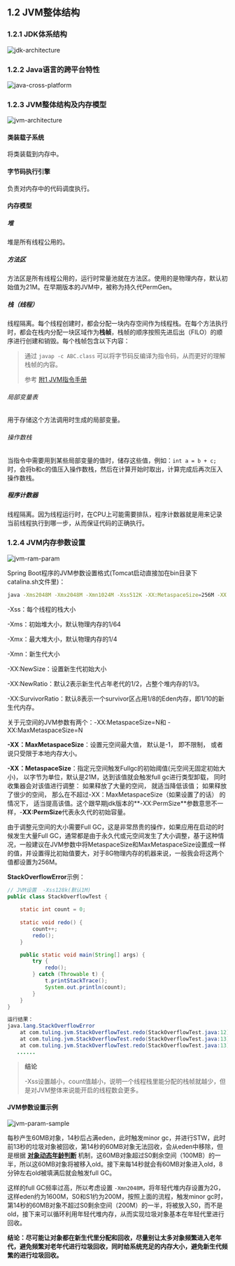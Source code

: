 ## 1.2 JVM整体结构

### 1.2.1 JDK体系结构

![jdk-architecture](../source/images/ch-01/jdk-architecture.png)



### 1.2.2 Java语言的跨平台特性

![java-cross-platform](../source/images/ch-01/java-cross-platform.png)



### 1.2.3 JVM整体结构及内存模型

![jvm-architecture](../source/images/ch-01/jvm-architecture.png)

#### 类装载子系统

将类装载到内存中。

#### 字节码执行引擎

负责对内存中的代码调度执行。

#### 内存模型

##### 堆

堆是所有线程公用的。

##### 方法区

方法区是所有线程公用的，运行时常量池就在方法区。使用的是物理内存，默认初始值为21M。在早期版本的JVM中，被称为持久代PermGen。

##### 栈（线程）

线程隔离。每个线程创建时，都会分配一块内存空间作为线程栈。在每个方法执行时，都会在栈内分配一块区域作为**栈帧**，栈帧的顺序按照先进后出（FILO）的顺序进行创建和销毁。每个栈帧包含以下内容：

> 通过 `javap -c ABC.class` 可以将字节码反编译为指令码，从而更好的理解栈帧的内容。
>
> 参考 [附1 JVM指令手册](./JVM-Command.md)

###### 局部变量表

用于存储这个方法调用时生成的局部变量。

###### 操作数栈

当指令中需要用到某些局部变量的值时，储存这些值，例如：`int a = b + c;` 时，会将b和c的值压入操作数栈，然后在计算开始时取出，计算完成后再次压入操作数栈。

##### 程序计数器

线程隔离。因为线程运行时，在CPU上可能需要排队，程序计数器就是用来记录当前线程执行到哪一步，从而保证代码的正确执行。



### 1.2.4 JVM内存参数设置

![jvm-ram-param](../source/images/ch-01/jvm-ram-param.png)

Spring Boot程序的JVM参数设置格式(Tomcat启动直接加在bin目录下catalina.sh文件里)：

```bash
java -Xms2048M -Xmx2048M -Xmn1024M -Xss512K -XX:MetaspaceSize=256M -XX:MaxMetaspaceSize=256M -jar eureka-server.jar
```

-Xss：每个线程的栈大小

-Xms：初始堆大小，默认物理内存的1/64

-Xmx：最大堆大小，默认物理内存的1/4

-Xmn：新生代大小

-XX:NewSize：设置新生代初始大小

-XX:NewRatio：默认2表示新生代占年老代的1/2，占整个堆内存的1/3。

-XX:SurvivorRatio：默认8表示一个survivor区占用1/8的Eden内存，即1/10的新生代内存。

关于元空间的JVM参数有两个：-XX:MetaspaceSize=N和 -XX:MaxMetaspaceSize=N

**-XX：MaxMetaspaceSize**：设置元空间最大值， 默认是-1， 即不限制， 或者说只受限于本地内存大小。

**-XX：MetaspaceSize**：指定元空间触发Fullgc的初始阈值(元空间无固定初始大小)， 以字节为单位，默认是21M，达到该值就会触发full gc进行类型卸载， 同时收集器会对该值进行调整： 如果释放了大量的空间， 就适当降低该值； 如果释放了很少的空间， 那么在不超过-XX：MaxMetaspaceSize（如果设置了的话） 的情况下， 适当提高该值。这个跟早期jdk版本的**-XX:PermSize**参数意思不一样，-**XX:PermSize**代表永久代的初始容量。

由于调整元空间的大小需要Full GC，这是非常昂贵的操作，如果应用在启动的时候发生大量Full GC，通常都是由于永久代或元空间发生了大小调整，基于这种情况，一般建议在JVM参数中将MetaspaceSize和MaxMetaspaceSize设置成一样的值，并设置得比初始值要大，对于8G物理内存的机器来说，一般我会将这两个值都设置为256M。

**StackOverflowError**示例：

```java
// JVM设置  -Xss128k(默认1M)
public class StackOverflowTest {
    
    static int count = 0;
    
    static void redo() {
        count++;
        redo();
    }

    public static void main(String[] args) {
        try {
            redo();
        } catch (Throwable t) {
            t.printStackTrace();
            System.out.println(count);
        }
    }
}

运行结果：
java.lang.StackOverflowError
	at com.tuling.jvm.StackOverflowTest.redo(StackOverflowTest.java:12)
	at com.tuling.jvm.StackOverflowTest.redo(StackOverflowTest.java:13)
	at com.tuling.jvm.StackOverflowTest.redo(StackOverflowTest.java:13)
   ......
```

> **结论**
>
> -Xss设置越小，count值越小，说明一个线程栈里能分配的栈帧就越少，但是对JVM整体来说能开启的线程数会更多。



#### JVM参数设置示例

![jvm-param-sample](../source/images/ch-01/jvm-param-sample.png)

每秒产生60MB对象，14秒后占满eden，此时触发minor gc，并进行STW，此时前13秒的垃圾对象被回收，第14秒的60MB对象无法回收，会从eden中移除，但是根据 **[对象动态年龄判断](./03-Memory-Allocation-Mechanism.md#对象动态年龄判断)** 机制，这60MB对象超过S0剩余空间（100MB）的一半，所以这60MB对象将被移入old。接下来每14秒就会有60MB对象进入old，8分钟左右old被填满后就会触发full GC。

这样的full GC频率过高，所以考虑设置 `-Xmn2048M`，将年轻代堆内存设置为2G，这样eden约为1600M，S0和S1约为200M，按照上面的流程，触发minor gc时，第14秒的60MB对象不超过S0剩余空间（200M）的一半，将被放入S0，而不是old，接下来可以循环利用年轻代堆内存，从而实现垃圾对象基本在年轻代里进行回收。

**结论：尽可能让对象都在新生代里分配和回收，尽量别让太多对象频繁进入老年代，避免频繁对老年代进行垃圾回收，同时给系统充足的内存大小，避免新生代频繁的进行垃圾回收。**